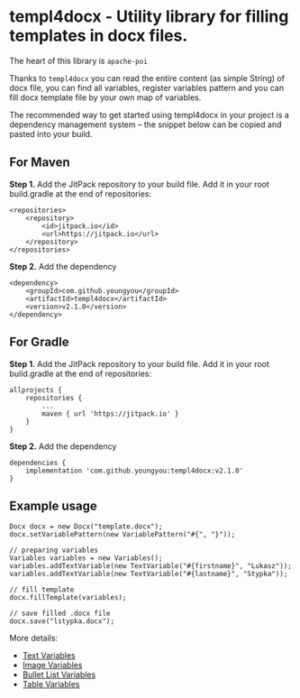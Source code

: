 # templ4docx - Utility library for filling templates in docx files.

The heart of this library is `apache-poi`

Thanks to `templ4docx` you can read the entire content (as simple String) of docx file, you can find all variables, register variables pattern and you can fill docx template file by your own map of variables.

The recommended way to get started using templ4docx in your project is a dependency management system – the snippet below can be copied and pasted into your build.

## For Maven

**Step 1.** Add the JitPack repository to your build file. Add it in your root build.gradle at the end of repositories:

```
<repositories>
	<repository>
		<id>jitpack.io</id>
		<url>https://jitpack.io</url>
	</repository>
</repositories>
```

**Step 2.** Add the dependency

```
<dependency>
	<groupId>com.github.youngyou</groupId>
	<artifactId>templ4docx</artifactId>
	<version>v2.1.0</version>
</dependency>
```

## For Gradle

**Step 1.** Add the JitPack repository to your build file. Add it in your root build.gradle at the end of repositories:

```
allprojects {
	repositories {
		...
		maven { url 'https://jitpack.io' }
	}
}
```

**Step 2.** Add the dependency

```
dependencies {
	implementation 'com.github.youngyou:templ4docx:v2.1.0'
}
```

## Example usage

```
Docx docx = new Docx("template.docx");
docx.setVariablePattern(new VariablePattern("#{", "}"));

// preparing variables
Variables variables = new Variables();
variables.addTextVariable(new TextVariable("#{firstname}", "Lukasz"));
variables.addTextVariable(new TextVariable("#{lastname}", "Stypka"));

// fill template
docx.fillTemplate(variables);

// save filled .docx file
docx.save("lstypka.docx");
```

More details:

- [Text Variables](http://jsolve.github.io/java/templ4docx-2-0-0-text-variables/) <br />
- [Image Variables](http://jsolve.github.io/java/templ4docx-2-0-0-text-variables/) <br />
- [Bullet List Variables](http://jsolve.github.io/java/templ4docx-2-0-0-text-variables/) <br />
- [Table Variables](http://jsolve.github.io/java/templ4docx-2-0-0-text-variables/) <br />
